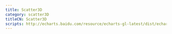 ```yaml
---
title: Scatter3D
category: scatter3D
titleCN: Scatter3D
scripts: http://echarts.baidu.com/resource/echarts-gl-latest/dist/echarts-gl.min.js
---
```


